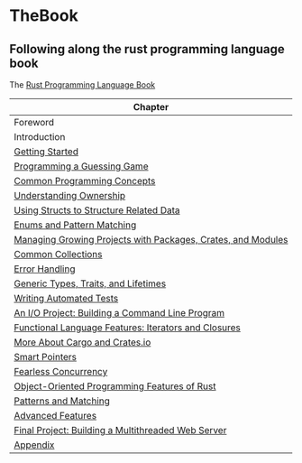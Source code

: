 # TheBook
## Following along the rust programming language book
The [Rust Programming Language Book](https://doc.rust-lang.org/book/title-page.html) 

| Chapter                                                        |
|----------------------------------------------------------------|
|Foreword                                                        |
|Introduction                                                    |
|[Getting Started][]                                             |
|[Programming a Guessing Game][]                                 |
|[Common Programming Concepts][]                                 |
|[Understanding Ownership][]                                     |
|[Using Structs to Structure Related Data][]                     |
|[Enums and Pattern Matching][]                                  |
|[Managing Growing Projects with Packages, Crates, and Modules][]|
|[Common Collections][]                                          |
|[Error Handling][]                                              |
|[Generic Types, Traits, and Lifetimes][]                        |
|[Writing Automated Tests][]                                     |
|[An I/O Project: Building a Command Line Program][]             |
|[Functional Language Features: Iterators and Closures][]        |
|[More About Cargo and Crates.io][]                              |
|[Smart Pointers][]                                              |
|[Fearless Concurrency][]                                        |
|[Object-Oriented Programming Features of Rust][]                |
|[Patterns and Matching][]                                       |
|[Advanced Features][]                                           |
|[Final Project: Building a Multithreaded Web Server][]          |
|[Appendix][]                                                    |



[Rust Programming Language Book]: https://doc.rust-lang.org/book/title-page.html
[Getting Started]: https://doc.rust-lang.org/book/ch01-00-getting-started.html
[Programming a Guessing Game]: https://doc.rust-lang.org/book/ch02-00-guessing-game-tutorial.html
[Common Programming Concepts]: https://doc.rust-lang.org/book/ch03-00-common-programming-concepts.html
[Understanding Ownership]: https://doc.rust-lang.org/book/ch04-00-understanding-ownership.html
[Using Structs to Structure Related Data]: https://doc.rust-lang.org/book/ch05-00-structs.html
[Enums and Pattern Matching]: https://doc.rust-lang.org/book/ch06-00-enums.html
[Managing Growing Projects with Packages, Crates, and Modules]: https://doc.rust-lang.org/book/ch07-00-managing-growing-projects-with-packages-crates-and-modules.html
[Common Collections]: https://doc.rust-lang.org/book/ch08-00-common-collections.html
[Error Handling]: https://doc.rust-lang.org/book/ch09-00-error-handling.html
[Generic Types, Traits, and Lifetimes]: https://doc.rust-lang.org/book/ch10-00-generics.html
[Writing Automated Tests]: https://doc.rust-lang.org/book/ch11-00-testing.html
[An I/O Project: Building a Command Line Program]: https://doc.rust-lang.org/book/ch12-00-an-io-project.html
[Functional Language Features: Iterators and Closures]: https://doc.rust-lang.org/book/ch13-00-functional-features.html
[More About Cargo and Crates.io]: https://doc.rust-lang.org/book/ch14-00-more-about-cargo.html
[Smart Pointers]: https://doc.rust-lang.org/book/ch15-00-smart-pointers.html
[Fearless Concurrency]: https://doc.rust-lang.org/book/ch16-00-concurrency.html
[Object-Oriented Programming Features of Rust]: https://doc.rust-lang.org/book/ch17-00-oop.html
[Patterns and Matching]: https://doc.rust-lang.org/book/ch18-00-patterns.html
[Advanced Features]: https://doc.rust-lang.org/book/ch19-00-advanced-features.html
[Final Project: Building a Multithreaded Web Server]: https://doc.rust-lang.org/book/ch20-00-final-project-a-web-server.html
[Appendix]: https://doc.rust-lang.org/book/appendix-00.html


